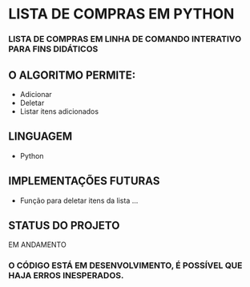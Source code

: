 # LISTA DE COMPRAS EM PYTHON

### LISTA DE COMPRAS EM LINHA DE COMANDO INTERATIVO PARA FINS DIDÁTICOS
## O ALGORITMO PERMITE:

- Adicionar
- Deletar
- Listar itens adicionados

## LINGUAGEM
- Python

## IMPLEMENTAÇÕES FUTURAS
- Função para deletar itens da lista
...

## STATUS DO PROJETO
EM ANDAMENTO

### O CÓDIGO ESTÁ EM DESENVOLVIMENTO, É POSSÍVEL QUE HAJA ERROS INESPERADOS.